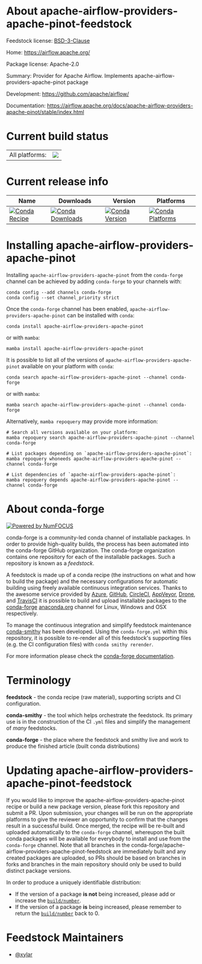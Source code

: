 About apache-airflow-providers-apache-pinot-feedstock
=====================================================

Feedstock license: [BSD-3-Clause](https://github.com/conda-forge/apache-airflow-providers-apache-pinot-feedstock/blob/main/LICENSE.txt)

Home: https://airflow.apache.org/

Package license: Apache-2.0

Summary: Provider for Apache Airflow. Implements apache-airflow-providers-apache-pinot package

Development: https://github.com/apache/airflow/

Documentation: https://airflow.apache.org/docs/apache-airflow-providers-apache-pinot/stable/index.html

Current build status
====================


<table><tr><td>All platforms:</td>
    <td>
      <a href="https://dev.azure.com/conda-forge/feedstock-builds/_build/latest?definitionId=12048&branchName=main">
        <img src="https://dev.azure.com/conda-forge/feedstock-builds/_apis/build/status/apache-airflow-providers-apache-pinot-feedstock?branchName=main">
      </a>
    </td>
  </tr>
</table>

Current release info
====================

| Name | Downloads | Version | Platforms |
| --- | --- | --- | --- |
| [![Conda Recipe](https://img.shields.io/badge/recipe-apache--airflow--providers--apache--pinot-green.svg)](https://anaconda.org/conda-forge/apache-airflow-providers-apache-pinot) | [![Conda Downloads](https://img.shields.io/conda/dn/conda-forge/apache-airflow-providers-apache-pinot.svg)](https://anaconda.org/conda-forge/apache-airflow-providers-apache-pinot) | [![Conda Version](https://img.shields.io/conda/vn/conda-forge/apache-airflow-providers-apache-pinot.svg)](https://anaconda.org/conda-forge/apache-airflow-providers-apache-pinot) | [![Conda Platforms](https://img.shields.io/conda/pn/conda-forge/apache-airflow-providers-apache-pinot.svg)](https://anaconda.org/conda-forge/apache-airflow-providers-apache-pinot) |

Installing apache-airflow-providers-apache-pinot
================================================

Installing `apache-airflow-providers-apache-pinot` from the `conda-forge` channel can be achieved by adding `conda-forge` to your channels with:

```
conda config --add channels conda-forge
conda config --set channel_priority strict
```

Once the `conda-forge` channel has been enabled, `apache-airflow-providers-apache-pinot` can be installed with `conda`:

```
conda install apache-airflow-providers-apache-pinot
```

or with `mamba`:

```
mamba install apache-airflow-providers-apache-pinot
```

It is possible to list all of the versions of `apache-airflow-providers-apache-pinot` available on your platform with `conda`:

```
conda search apache-airflow-providers-apache-pinot --channel conda-forge
```

or with `mamba`:

```
mamba search apache-airflow-providers-apache-pinot --channel conda-forge
```

Alternatively, `mamba repoquery` may provide more information:

```
# Search all versions available on your platform:
mamba repoquery search apache-airflow-providers-apache-pinot --channel conda-forge

# List packages depending on `apache-airflow-providers-apache-pinot`:
mamba repoquery whoneeds apache-airflow-providers-apache-pinot --channel conda-forge

# List dependencies of `apache-airflow-providers-apache-pinot`:
mamba repoquery depends apache-airflow-providers-apache-pinot --channel conda-forge
```


About conda-forge
=================

[![Powered by
NumFOCUS](https://img.shields.io/badge/powered%20by-NumFOCUS-orange.svg?style=flat&colorA=E1523D&colorB=007D8A)](https://numfocus.org)

conda-forge is a community-led conda channel of installable packages.
In order to provide high-quality builds, the process has been automated into the
conda-forge GitHub organization. The conda-forge organization contains one repository
for each of the installable packages. Such a repository is known as a *feedstock*.

A feedstock is made up of a conda recipe (the instructions on what and how to build
the package) and the necessary configurations for automatic building using freely
available continuous integration services. Thanks to the awesome service provided by
[Azure](https://azure.microsoft.com/en-us/services/devops/), [GitHub](https://github.com/),
[CircleCI](https://circleci.com/), [AppVeyor](https://www.appveyor.com/),
[Drone](https://cloud.drone.io/welcome), and [TravisCI](https://travis-ci.com/)
it is possible to build and upload installable packages to the
[conda-forge](https://anaconda.org/conda-forge) [anaconda.org](https://anaconda.org/)
channel for Linux, Windows and OSX respectively.

To manage the continuous integration and simplify feedstock maintenance
[conda-smithy](https://github.com/conda-forge/conda-smithy) has been developed.
Using the ``conda-forge.yml`` within this repository, it is possible to re-render all of
this feedstock's supporting files (e.g. the CI configuration files) with ``conda smithy rerender``.

For more information please check the [conda-forge documentation](https://conda-forge.org/docs/).

Terminology
===========

**feedstock** - the conda recipe (raw material), supporting scripts and CI configuration.

**conda-smithy** - the tool which helps orchestrate the feedstock.
                   Its primary use is in the construction of the CI ``.yml`` files
                   and simplify the management of *many* feedstocks.

**conda-forge** - the place where the feedstock and smithy live and work to
                  produce the finished article (built conda distributions)


Updating apache-airflow-providers-apache-pinot-feedstock
========================================================

If you would like to improve the apache-airflow-providers-apache-pinot recipe or build a new
package version, please fork this repository and submit a PR. Upon submission,
your changes will be run on the appropriate platforms to give the reviewer an
opportunity to confirm that the changes result in a successful build. Once
merged, the recipe will be re-built and uploaded automatically to the
`conda-forge` channel, whereupon the built conda packages will be available for
everybody to install and use from the `conda-forge` channel.
Note that all branches in the conda-forge/apache-airflow-providers-apache-pinot-feedstock are
immediately built and any created packages are uploaded, so PRs should be based
on branches in forks and branches in the main repository should only be used to
build distinct package versions.

In order to produce a uniquely identifiable distribution:
 * If the version of a package **is not** being increased, please add or increase
   the [``build/number``](https://docs.conda.io/projects/conda-build/en/latest/resources/define-metadata.html#build-number-and-string).
 * If the version of a package **is** being increased, please remember to return
   the [``build/number``](https://docs.conda.io/projects/conda-build/en/latest/resources/define-metadata.html#build-number-and-string)
   back to 0.

Feedstock Maintainers
=====================

* [@xylar](https://github.com/xylar/)

